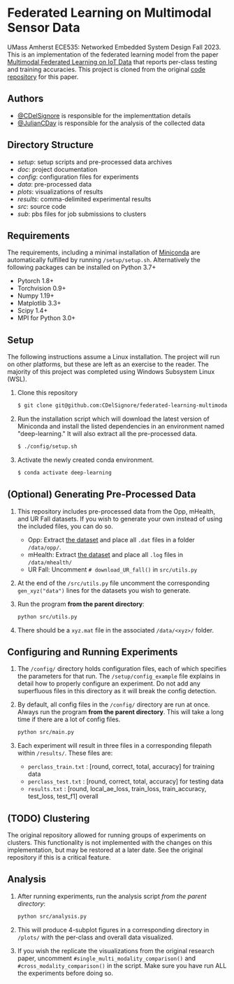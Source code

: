# Federated Learning on Multimodal Sensor Data

UMass Amherst ECE535: Networked Embedded System Design Fall 2023. This is an implementation of the federated learning model from the paper [Multimodal Federated Learning on IoT Data](https://arxiv.org/pdf/2109.04833.pdf) that reports per-class testing and training accuracies. This project is cloned from the original [code repository](https://github.com/yuchenzhao/iotdi22-mmfl) for this paper.

## Authors

- [@CDelSignore](https://www.github.com/CDelSignore) is responsible for the implementtation details
- [@JulianCDay](https://github.com/JulianCDay) is responsible for the analysis of the collected data

## Directory Structure

* *setup*: setup scripts and pre-processed data archives
* *doc*: project documentation
* *config*: configuration files for experiments
* *data*: pre-processed data
* *plots*: visualizations of results
* *results*: comma-delimited experimental results
* *src*: source code
* *sub*: pbs files for job submissions to clusters


## Requirements

The requirements, including a minimal installation of [Miniconda](https://docs.conda.io/projects/miniconda/en/latest/index.html) are automatically fulfilled by running `/setup/setup.sh`. Alternatively the following packages can be installed on Python 3.7+
* Pytorch 1.8+
* Torchvision 0.9+
* Numpy 1.19+
* Matplotlib 3.3+
* Scipy 1.4+
* MPI for Python 3.0+

## Setup
The following instructions assume a Linux installation. The project will run on other platforms, but these are left as an exercise to the reader. The majority of this project was completed using Windows Subsystem Linux (WSL).

1.  Clone  this repository
    ```bash 
    $ git clone git@github.com:CDelSignore/federated-learning-multimodal.git
    ```

2. Run the installation script which will download the latest version of Miniconda and install the listed dependencies in an environment named "deep-learning." It will also extract all the pre-processed data.
    ```bash
    $ ./config/setup.sh
    ```

3. Activate the newly created conda environment.
    ```bash
    $ conda activate deep-learning
    ```

## (Optional) Generating Pre-Processed Data
1. This repository includes pre-processed data from the Opp, mHealth, and UR Fall datasets. If you wish to generate your own instead of using the included files, you can do so.

    * Opp: Extract [the dataset](http://www.opportunity-project.eu/system/files/Challenge/OpportunityChallengeLabeled.zip) and place all `.dat` files in a folder `/data/opp/`.
    * mHealth: Extract [the dataset](https://archive.ics.uci.edu/ml/machine-learning-databases/00319/MHEALTHDATASET.zip) and place all `.log` files in `/data/mhealth/`
    * UR Fall: Uncomment ```# download_UR_fall()``` in `src/utils.py`

2. At the end of the `/src/utils.py` file uncomment the corresponding `gen_xyz("data")` lines for the datasets you wish to generate. 

3. Run the program **from the parent directory**:
    ```bash
    python src/utils.py
    ```

4. There should be a `xyz.mat` file in the associated `/data/<xyz>/` folder.

## Configuring and Running Experiments

1. The `/config/` directory holds configuration files, each of which specifies the parameters for that run. The `/setup/config_example` file explains in detail how to properly configure an experiment. Do not add any superfluous files in this directory as it will break the config detection.

2. By default, all config files in the `/config/` directory are run at once. Always run the program **from the parent directory**. This will take a long time if there are a lot of config files.
    ```bash
    python src/main.py
    ```

3. Each experiment will result in three files in a corresponding filepath within `/results/`. These files are:
    * `perclass_train.txt` : [round, correct, total, accuracy] for training data
    * `perclass_test.txt` : [round, correct, total, accuracy] for testing data
    * `results.txt` : [round, local_ae_loss, train_loss, train_accuracy, test_loss, test_f1] overall

## (TODO) Clustering
The original repository allowed for running groups of experiments on clusters. This functionality is not implemented with the changes on this implementation, but may be restored at a later date. See the original repository if this is a critical feature.

## Analysis

1. After running experiments, run the analysis script *from the parent directory*:
    ```bash
    python src/analysis.py
    ```

2. This will produce 4-subplot figures in a corresponding directory in `/plots/` with the per-class and overall data visualized.

3. If you wish the replicate the visualizations from the original research paper, uncomment `#single_multi_modality_comparison()` and `#cross_modality_comparison()` in the script. Make sure you have run ALL the experiments before doing so.